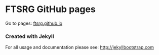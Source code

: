 # FTSRG GitHub pages

Go to pages: [ftsrg.github.io](http://ftsrg.github.io/)

### Created with Jekyll

For all usage and documentation please see: <http://jekyllbootstrap.com>

